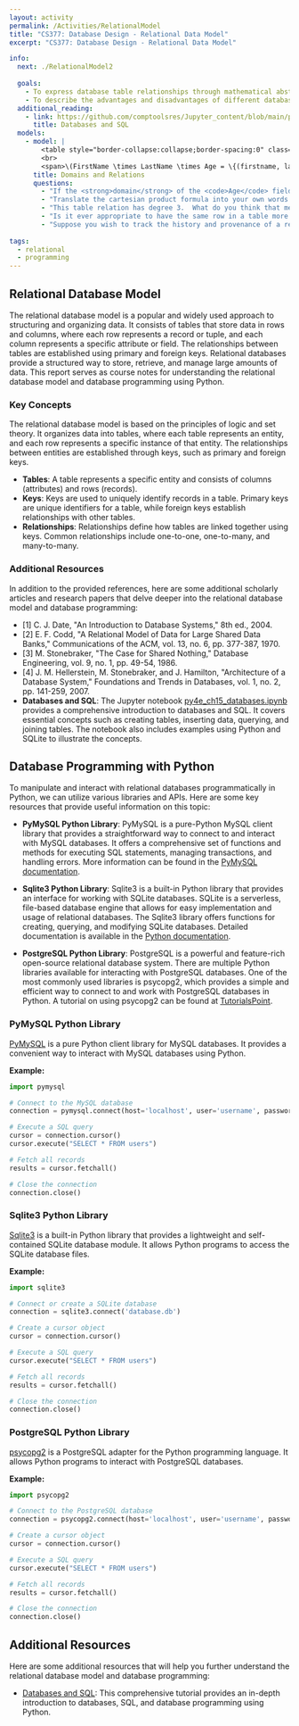 ```yaml
---
layout: activity
permalink: /Activities/RelationalModel
title: "CS377: Database Design - Relational Data Model"
excerpt: "CS377: Database Design - Relational Data Model"

info:
  next: ./RelationalModel2
  
  goals: 
    - To express database table relationships through mathematical abstraction
    - To describe the advantages and disadvantages of different database engines
  additional_reading:
    - link: https://github.com/comptoolsres/Jupyter_content/blob/main/py4e_ch15_databases.ipynb
      title: Databases and SQL
  models:
    - model: |
        <table style="border-collapse:collapse;border-spacing:0" class="tg"><thead><tr><th style="background-color:#000000;border-color:inherit;border-style:solid;border-width:1px;color:#ffffff;font-family:Arial, sans-serif;font-size:14px;font-weight:normal;overflow:hidden;padding:10px 5px;text-align:center;vertical-align:top;word-break:normal">FirstName</th><th style="background-color:#000000;border-color:inherit;border-style:solid;border-width:1px;color:#ffffff;font-family:Arial, sans-serif;font-size:14px;font-weight:normal;overflow:hidden;padding:10px 5px;text-align:center;vertical-align:top;word-break:normal">LastName</th><th style="background-color:#000000;border-color:inherit;border-style:solid;border-width:1px;color:#ffffff;font-family:Arial, sans-serif;font-size:14px;font-weight:normal;overflow:hidden;padding:10px 5px;text-align:center;vertical-align:top;word-break:normal">Age</th></tr></thead><tbody><tr><td style="border-color:inherit;border-style:solid;border-width:1px;font-family:Arial, sans-serif;font-size:14px;overflow:hidden;padding:10px 5px;text-align:left;vertical-align:top;word-break:normal">Alex</td><td style="border-color:inherit;border-style:solid;border-width:1px;font-family:Arial, sans-serif;font-size:14px;overflow:hidden;padding:10px 5px;text-align:left;vertical-align:top;word-break:normal">Smith</td><td style="border-color:inherit;border-style:solid;border-width:1px;font-family:Arial, sans-serif;font-size:14px;overflow:hidden;padding:10px 5px;text-align:left;vertical-align:top;word-break:normal">20</td></tr><tr><td style="border-color:inherit;border-style:solid;border-width:1px;font-family:Arial, sans-serif;font-size:14px;overflow:hidden;padding:10px 5px;text-align:left;vertical-align:top;word-break:normal">Lee</td><td style="border-color:inherit;border-style:solid;border-width:1px;font-family:Arial, sans-serif;font-size:14px;overflow:hidden;padding:10px 5px;text-align:left;vertical-align:top;word-break:normal">Jones</td><td style="border-color:inherit;border-style:solid;border-width:1px;font-family:Arial, sans-serif;font-size:14px;overflow:hidden;padding:10px 5px;text-align:left;vertical-align:top;word-break:normal">21</td></tr><tr><td style="border-color:inherit;border-style:solid;border-width:1px;font-family:Arial, sans-serif;font-size:14px;overflow:hidden;padding:10px 5px;text-align:left;vertical-align:top;word-break:normal">Brian</td><td style="border-color:inherit;border-style:solid;border-width:1px;font-family:Arial, sans-serif;font-size:14px;overflow:hidden;padding:10px 5px;text-align:left;vertical-align:top;word-break:normal">McMullen</td><td style="border-color:inherit;border-style:solid;border-width:1px;font-family:Arial, sans-serif;font-size:14px;overflow:hidden;padding:10px 5px;text-align:left;vertical-align:top;word-break:normal">18</td></tr><tr><td style="border-color:inherit;border-style:solid;border-width:1px;font-family:Arial, sans-serif;font-size:14px;overflow:hidden;padding:10px 5px;text-align:left;vertical-align:top;word-break:normal">Samantha</td><td style="border-color:inherit;border-style:solid;border-width:1px;font-family:Arial, sans-serif;font-size:14px;overflow:hidden;padding:10px 5px;text-align:left;vertical-align:top;word-break:normal">Johnson</td><td style="border-color:inherit;border-style:solid;border-width:1px;font-family:Arial, sans-serif;font-size:14px;overflow:hidden;padding:10px 5px;text-align:left;vertical-align:top;word-break:normal">22</td></tr><tr><td style="border-color:black;border-style:solid;border-width:1px;font-family:Arial, sans-serif;font-size:14px;overflow:hidden;padding:10px 5px;text-align:left;vertical-align:top;word-break:normal">Lee</td><td style="border-color:black;border-style:solid;border-width:1px;font-family:Arial, sans-serif;font-size:14px;overflow:hidden;padding:10px 5px;text-align:left;vertical-align:top;word-break:normal">Jones</td><td style="border-color:black;border-style:solid;border-width:1px;font-family:Arial, sans-serif;font-size:14px;overflow:hidden;padding:10px 5px;text-align:left;vertical-align:top;word-break:normal">24</td></tr></tbody></table>
        <br>
        <span>\(FirstName \times LastName \times Age = \{(firstname, lastname, age) : firstname \in \{a-zA-Z\}+, lastname \in \{a-zA-Z\}+, age \in \mathbb{Z}^{+}\}\)</span>
      title: Domains and Relations
      questions:
        - "If the <strong>domain</strong> of the <code>Age</code> field is all positive numbers <code>Age > 0</code>, what is the domain of <code>FirstName</code>?"
        - "Translate the cartesian product formula into your own words describing the nature of the table it defines."
        - "This table relation has degree 3.  What do you think that means?"
        - "Is it ever appropriate to have the same row in a table more than once?  What is the alternative if such a situation is needed?"
        - "Suppose you wish to track the history and provenance of a record.  For example, if someone changes their name, a record of both names and the dates during which each name was valid would be included.  What tables and fields might you add to do this?"
        
tags:
  - relational
  - programming  
---
```


## Relational Database Model

The relational database model is a popular and widely used approach to structuring and organizing data. It consists of tables that store data in rows and columns, where each row represents a record or tuple, and each column represents a specific attribute or field. The relationships between tables are established using primary and foreign keys.  Relational databases provide a structured way to store, retrieve, and manage large amounts of data. This report serves as course notes for understanding the relational database model and database programming using Python.

### Key Concepts
The relational database model is based on the principles of logic and set theory. It organizes data into tables, where each table represents an entity, and each row represents a specific instance of that entity. The relationships between entities are established through keys, such as primary and foreign keys.

- **Tables**: A table represents a specific entity and consists of columns (attributes) and rows (records).
- **Keys**: Keys are used to uniquely identify records in a table. Primary keys are unique identifiers for a table, while foreign keys establish relationships with other tables.
- **Relationships**: Relationships define how tables are linked together using keys. Common relationships include one-to-one, one-to-many, and many-to-many.

### Additional Resources

In addition to the provided references, here are some additional scholarly articles and research papers that delve deeper into the relational database model and database programming:

- \[1\] C. J. Date, "An Introduction to Database Systems," 8th ed., 2004.
- \[2\] E. F. Codd, "A Relational Model of Data for Large Shared Data Banks," Communications of the ACM, vol. 13, no. 6, pp. 377-387, 1970.
- \[3\] M. Stonebraker, "The Case for Shared Nothing," Database Engineering, vol. 9, no. 1, pp. 49-54, 1986.
- \[4\] J. M. Hellerstein, M. Stonebraker, and J. Hamilton, "Architecture of a Database System," Foundations and Trends in Databases, vol. 1, no. 2, pp. 141-259, 2007.
- **Databases and SQL**: The Jupyter notebook [py4e_ch15_databases.ipynb](https://github.com/comptoolsres/Jupyter_content/blob/main/py4e_ch15_databases.ipynb) provides a comprehensive introduction to databases and SQL. It covers essential concepts such as creating tables, inserting data, querying, and joining tables. The notebook also includes examples using Python and SQLite to illustrate the concepts.

## Database Programming with Python
To manipulate and interact with relational databases programmatically in Python, we can utilize various libraries and APIs. Here are some key resources that provide useful information on this topic:

- **PyMySQL Python Library**: PyMySQL is a pure-Python MySQL client library that provides a straightforward way to connect to and interact with MySQL databases. It offers a comprehensive set of functions and methods for executing SQL statements, managing transactions, and handling errors. More information can be found in the [PyMySQL documentation](https://pypi.org/project/PyMySQL/).

- **Sqlite3 Python Library**: Sqlite3 is a built-in Python library that provides an interface for working with SQLite databases. SQLite is a serverless, file-based database engine that allows for easy implementation and usage of relational databases. The Sqlite3 library offers functions for creating, querying, and modifying SQLite databases. Detailed documentation is available in the [Python documentation](https://docs.python.org/3/library/sqlite3.html).

- **PostgreSQL Python Library**: PostgreSQL is a powerful and feature-rich open-source relational database system. There are multiple Python libraries available for interacting with PostgreSQL databases. One of the most commonly used libraries is psycopg2, which provides a simple and efficient way to connect to and work with PostgreSQL databases in Python. A tutorial on using psycopg2 can be found at [TutorialsPoint](https://www.tutorialspoint.com/postgresql/postgresql_python.htm).

### PyMySQL Python Library
[PyMySQL](https://pypi.org/project/PyMySQL/) is a pure Python client library for MySQL databases. It provides a convenient way to interact with MySQL databases using Python.

**Example:**
```python
import pymysql

# Connect to the MySQL database
connection = pymysql.connect(host='localhost', user='username', password='password', database='dbname')

# Execute a SQL query
cursor = connection.cursor()
cursor.execute("SELECT * FROM users")

# Fetch all records
results = cursor.fetchall()

# Close the connection
connection.close()
```

### Sqlite3 Python Library
[Sqlite3](https://docs.python.org/3/library/sqlite3.html) is a built-in Python library that provides a lightweight and self-contained SQLite database module. It allows Python programs to access the SQLite database files.

**Example:**
```python
import sqlite3

# Connect or create a SQLite database
connection = sqlite3.connect('database.db')

# Create a cursor object
cursor = connection.cursor()

# Execute a SQL query
cursor.execute("SELECT * FROM users")

# Fetch all records
results = cursor.fetchall()

# Close the connection
connection.close()
```

### PostgreSQL Python Library
[psycopg2](https://www.tutorialspoint.com/postgresql/postgresql_python.htm) is a PostgreSQL adapter for the Python programming language. It allows Python programs to interact with PostgreSQL databases.

**Example:**
```python
import psycopg2

# Connect to the PostgreSQL database
connection = psycopg2.connect(host='localhost', user='username', password='password', database='dbname')

# Create a cursor object
cursor = connection.cursor()

# Execute a SQL query
cursor.execute("SELECT * FROM users")

# Fetch all records
results = cursor.fetchall()

# Close the connection
connection.close()
```

## Additional Resources
Here are some additional resources that will help you further understand the relational database model and database programming:

- [Databases and SQL](https://github.com/comptoolsres/Jupyter_content/blob/main/py4e_ch15_databases.ipynb): This comprehensive tutorial provides an in-depth introduction to databases, SQL, and database programming using Python.